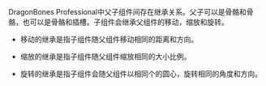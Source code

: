 <p><span style="font-size: 14px;">DragonBones Professional中父子组件间存在继承关系。父子可以是骨骼和骨骼，也可以是骨骼和插槽。子组件会继承父组件的移动，缩放和旋转。</span></p><ul class=" list-paddingleft-2" style="list-style-type: disc;"><li><p><span style="font-size: 14px;">移动的继承是指子组件随父组件移动相同的距离和方向。</span></p></li><li><p><span style="font-size: 14px;">缩放的继承是指子组件随父组件缩放相同的大小比例。</span></p></li><li><p><span style="font-size: 14px;">旋转的继承是指子组件会随父组件以相同个的圆心，旋转相同的角度和方向。</span></p></li></ul><p><br/></p>
